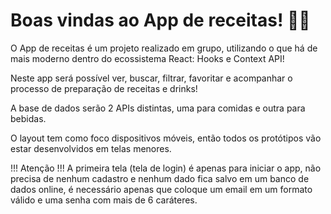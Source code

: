 # Boas vindas ao App de receitas! 👨‍🍳

O App de receitas é um projeto realizado em grupo, utilizando o que há de mais moderno dentro do ecossistema React: Hooks e Context API!

Neste app será possível ver, buscar, filtrar, favoritar e acompanhar o processo de preparação de receitas e drinks!

A base de dados serão 2 APIs distintas, uma para comidas e outra para bebidas.

O layout tem como foco dispositivos móveis, então todos os protótipos vão estar desenvolvidos em telas menores.

!!! Atenção !!!
A primeira tela (tela de login) é apenas para iniciar o app, não precisa de nenhum cadastro e nenhum dado fica salvo em um banco de dados online, é necessário apenas que coloque um email em um formato válido e uma senha com mais de 6 caráteres.
